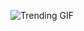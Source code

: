 
<!-- GIF_SECTION -->
![Trending GIF](https://media0.giphy.com/media/v1.Y2lkPThiYjIxNzcybWFwZHNqc2F3czR4aWgwZDV4aGY3NG16cm92MGg1bmN4dzh6OGJzcyZlcD12MV9naWZzX3NlYXJjaCZjdD1n/SS3OndLI7c3ZYnr0vM/giphy.gif)
<!-- END_GIF_SECTION -->
